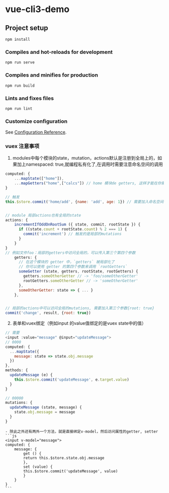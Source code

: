 # vue-cli3-demo

## Project setup
```
npm install
```

### Compiles and hot-reloads for development
```
npm run serve
```

### Compiles and minifies for production
```
npm run build
```

### Lints and fixes files
```
npm run lint
```

### Customize configuration
See [Configuration Reference](https://cli.vuejs.org/config/).



### vuex 注意事项
1. modules中每个模块的state，mutation，actions默认是注册到全局上的，如果加上namespaced: true,就编程私有化了,在调用时需要注意命名空间的调用
```js
computed: {
    ...mapState(["home"]),
    ...mapGetters("home",["calcs"]) // home 模块de getters, 这样才能在你需要的vue中去显示
}

// 触发
this.$store.commit('home/add', {name: 'add', age: 1}) // 需要加入命名空间


// module 局部actions也有全局的state
actions: {
    incrementIfOddOnRootSum ({ state, commit, rootState }) {
      if ((state.count + rootState.count) % 2 === 1) {
        commit('increment') // 触发的是局部的mutations
      }
    }
} 
// 例如文件foo：局部的getters中访问全局的，可以传入第三个第四个参数
    getters: {
      // 在这个模块的 getter 中，`getters` 被局部化了
      // 你可以使用 getter 的第四个参数来调用 `rootGetters`
      someGetter (state, getters, rootState, rootGetters) {
        getters.someOtherGetter // -> 'foo/someOtherGetter'
        rootGetters.someOtherGetter // -> 'someOtherGetter'
      },
      someOtherGetter: state => { ... }
    },


// 局部的actions中可以访问全局的mutations, 需要加入第三个参数{root: true}
commit('change', result, {root: true})
```

2. 表单和vuex绑定（例如input 的value值绑定的是vuex state中的值）
```js
// 需要
<input :value="message" @input="updateMessage">
// 0000
computed: {
  ...mapState({
    message: state => state.obj.message
  })
},
methods: {
  updateMessage (e) {
    this.$store.commit('updateMessage', e.target.value)
  }
}

// 00000
mutations: {
  updateMessage (state, message) {
    state.obj.message = message
  }
}
```
    - 除此之外还有两外一个方法，就是直接绑定v-model，然后访问属性的getter, setter
    ```js
    <input v-model="message">
    computed: {
        message: {
            get () {
            return this.$store.state.obj.message
            },
            set (value) {
            this.$store.commit('updateMessage', value)
            }
        }
    }
    ```
